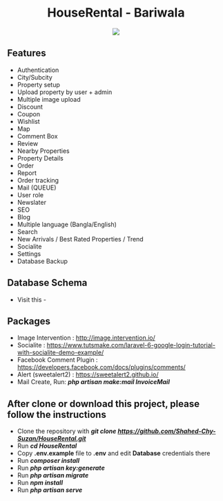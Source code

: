 <div align="center">
  
# HouseRental - Bariwala

</div>

<p align="center"><img src="https://cdn1.creativecirclemedia.com/taosnews/original/20190502-122537-86517.jpg"></p>

## Features

- Authentication
- City/Subcity
- Property setup
- Upload property by user + admin
- Multiple image upload
- Discount
- Coupon
- Wishlist
- Map
- Comment Box
- Review
- Nearby Properties
- Property Details
- Order
- Report
- Order tracking
- Mail (QUEUE)
- User role
- Newslater
- SEO
- Blog
- Multiple language (Bangla/English)
- Search
- New Arrivals / Best Rated Properties / Trend
- Socialite
- Settings
- Database Backup

## Database Schema

- Visit this - 

## Packages

- Image Intervention : http://image.intervention.io/
- Socialite          : https://www.tutsmake.com/laravel-6-google-login-tutorial-with-socialite-demo-example/
- Facebook Comment Plugin : https://developers.facebook.com/docs/plugins/comments/
- Alert (sweetalert2) : https://sweetalert2.github.io/
- Mail Create, Run: **_php artisan make:mail InvoiceMail_**

## After clone or download this project, please follow the instructions

- Clone the repository with **_git clone https://github.com/Shahed-Chy-Suzan/HouseRental.git_**
- Run **_cd HouseRental_**
- Copy **.env.example** file to **.env** and edit **Database** credentials there
- Run **_composer install_**
- Run **_php artisan key:generate_**
- Run **_php artisan migrate_**
- Run **_npm install_**
- Run **_php artisan serve_**

